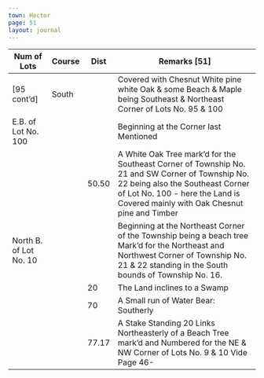 ```yaml
---
town: Hector
page: 51
layout: journal
---
```


| Num of Lots | Course | Dist | Remarks [51] |
|-|-|-|-|
| [95 cont’d] | South | | Covered with Chesnut White pine white Oak & some Beach & Maple being Southeast & Northeast Corner of Lots No. 95 & 100 |
| E.B. of Lot No. 100 | | | Beginning at the Corner last Mentioned |
| | | 50.50 | A White Oak Tree mark’d for the Southeast Corner of Township No. 21 and SW Corner of Township No. 22 being also the Southeast Corner of Lot No. 100 - here the Land is Covered mainly with Oak Chesnut pine and Timber |
| North B. of Lot No. 10 | | | Beginning at the Northeast Corner of the Township being a beach tree Mark’d for the Northeast and Northwest Corner of Township No. 21 & 22 standing in the South bounds of Township No. 16. |
| | | 20 | The Land inclines to a Swamp |
| | | 70 | A Small run of Water Bear: Southerly |
| | | 77.17 | A Stake Standing 20 Links Northeasterly of a Beach Tree mark’d and Numbered for the NE & NW Corner of Lots No. 9 & 10 Vide Page 46- |
